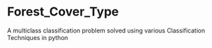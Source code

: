 # Forest_Cover_Type
A multiclass classification problem solved using various Classification Techniques in python
